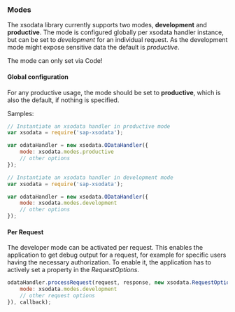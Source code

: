 ### Modes

The xsodata library currently supports two modes, **development** and **productive**.
The mode is configured globally per xsodata handler instance, but can be set to
*development* for an individual request. As the development mode might expose sensitive
data the default is *productive*.

The mode can only set via Code!

#### Global configuration

For any productive usage, the mode should be set to **productive**, which is also
the default, if nothing is specified.


Samples:

```js
// Instantiate an xsodata handler in productive mode
var xsodata = require('sap-xsodata');

var odataHandler = new xsodata.ODataHandler({
    mode: xsodata.modes.productive
    // other options
});

// Instantiate an xsodata handler in development mode
var xsodata = require('sap-xsodata');

var odataHandler = new xsodata.ODataHandler({
    mode: xsodata.modes.development
    // other options
});
```

#### Per Request

The developer mode can be activated per request. This enables the application to
get debug output for a request, for example for specific users having the necessary
authorization. To enable it, the application has to actively set a property in the
*RequestOptions*.

```js
odataHandler.processRequest(request, response, new xsodata.RequestOptions({
    mode: xsodata.modes.development
    // other request options
}), callback);
```
